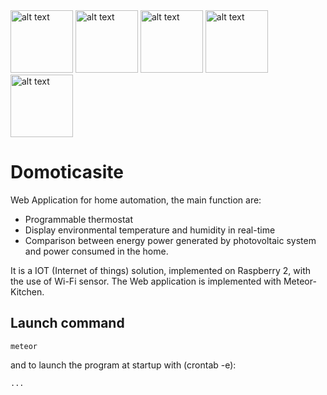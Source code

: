 
<img src="https://d14xs1qewsqjcd.cloudfront.net/assets/logo.svg" alt="alt text" width="100px" height="100px">
<img src="https://pbs.twimg.com/profile_images/506475381122031617/ll6c40lP.png" alt="alt text" width="100px" height="100px">
<img src="https://shop.highsoft.com/skin/frontend/highsoft/bootstrap/images/logo.svg" alt="alt text" width="100px" height="100px">
<img src="https://encrypted-tbn3.gstatic.com/images?q=tbn:ANd9GcQ6OTvEpuXGtoQ7rS_MuwV8DurmIKFlEdWVsQBo8J-CMd-NLos-" alt="alt text" width="100px" height="100px">
<img src="https://encrypted-tbn3.gstatic.com/images?q=tbn:ANd9GcRvG55OJYJ0rQktTd5AtYW-yerEjB6dmeWLOibbsASKXRNbDNcJpUu0w-Hr" alt="alt text" width="100px" height="100px">


# Domoticasite
Web Application for home automation, the main function are:

- Programmable thermostat
- Display environmental temperature and humidity in real-time
- Comparison between energy power generated by photovoltaic system and power consumed in the home.

It is a IOT (Internet of things) solution, implemented on Raspberry 2, with the use of Wi-Fi sensor.
The Web application is implemented with Meteor-Kitchen.


## Launch command

    meteor

and to launch the program at startup with (crontab -e):

    ...
